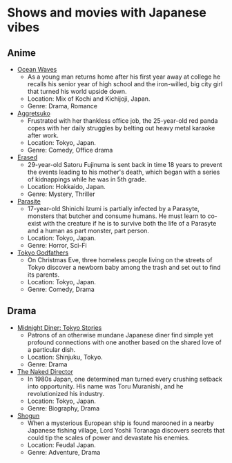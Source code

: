 # Shows and movies with Japanese vibes


## Anime

* [Ocean Waves](https://g.co/kgs/xCjJoRj)
  * As a young man returns home after his first year away at college he recalls his senior year of high school and the iron-willed, big city girl that turned his world upside down.
  * Location: Mix of Kochi and Kichijoji, Japan.
  * Genre: Drama, Romance
* [Aggretsuko](https://g.co/kgs/97XxAeU)
  * Frustrated with her thankless office job, the 25-year-old red panda copes with her daily struggles by belting out heavy metal karaoke after work.
  * Location: Tokyo, Japan.
  * Genre: Comedy, Office drama
* [Erased](https://g.co/kgs/vREZn6k)
  * 29-year-old Satoru Fujinuma is sent back in time 18 years to prevent the events leading to his mother's death, which began with a series of kidnappings while he was in 5th grade.
  * Location: Hokkaido, Japan.
  * Genre: Mystery, Thriller
* [Parasite](https://g.co/kgs/zjYjM7o)
  * 17-year-old Shinichi Izumi is partially infected by a Parasyte, monsters that butcher and consume humans. He must learn to co-exist with the creature if he is to survive both the life of a Parasyte and a human as part monster, part person.
  * Location: Tokyo, Japan.
  * Genre: Horror, Sci-Fi
* [Tokyo Godfathers](https://g.co/kgs/EfVy59C)
  * On Christmas Eve, three homeless people living on the streets of Tokyo discover a newborn baby among the trash and set out to find its parents.
  * Location: Tokyo, Japan.
  * Genre: Comedy, Drama


## Drama

* [Midnight Diner: Tokyo Stories](https://g.co/kgs/Sj2CuX8)
  * Patrons of an otherwise mundane Japanese diner find simple yet profound connections with one another based on the shared love of a particular dish.
  * Location: Shinjuku, Tokyo.
  * Genre: Drama
* [The Naked Director](https://g.co/kgs/zQzsW7B)
  * In 1980s Japan, one determined man turned every crushing setback into opportunity. His name was Toru Muranishi, and he revolutionized his industry.
  * Location: Tokyo, Japan.
  * Genre: Biography, Drama
* [Shogun](https://g.co/kgs/dR13mhy)
  * When a mysterious European ship is found marooned in a nearby Japanese fishing village, Lord Yoshii Toranaga discovers secrets that could tip the scales of power and devastate his enemies.
  * Location: Feudal Japan.
  * Genre: Adventure, Drama
